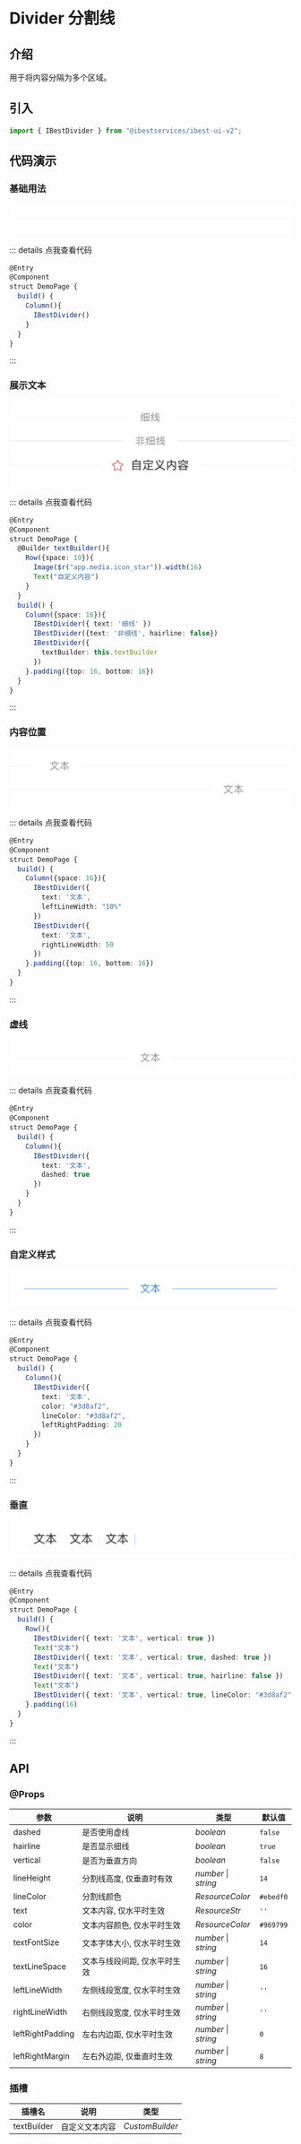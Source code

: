 # Divider 分割线

## 介绍

用于将内容分隔为多个区域。
 
## 引入

```ts
import { IBestDivider } from "@ibestservices/ibest-ui-v2";
```

## 代码演示

### 基础用法

![基础用法](./images/base.png)

::: details 点我查看代码
```ts
@Entry
@Component
struct DemoPage {
  build() {
    Column(){
      IBestDivider()
    }
  }
}
```
:::

### 展示文本

![展示文本](./images/show-text.png)

::: details 点我查看代码
```ts
@Entry
@Component
struct DemoPage {
  @Builder textBuilder(){
    Row({space: 10}){
      Image($r("app.media.icon_star")).width(16)
      Text("自定义内容")
    }
  }
  build() {
    Column({space: 16}){
      IBestDivider({ text: '细线' })
      IBestDivider({text: '非细线', hairline: false})
      IBestDivider({
        textBuilder: this.textBuilder
      })
    }.padding({top: 16, bottom: 16})
  }
}
```
:::

### 内容位置

![内容位置](./images/text-position.png)

::: details 点我查看代码
```ts
@Entry
@Component
struct DemoPage {
  build() {
    Column({space: 16}){
      IBestDivider({
        text: '文本',
        leftLineWidth: "10%"
      })
      IBestDivider({
        text: '文本',
        rightLineWidth: 50
      })
    }.padding({top: 16, bottom: 16})
  }
}
```
:::

### 虚线

![虚线](./images/dashed.png)

::: details 点我查看代码
```ts
@Entry
@Component
struct DemoPage {
  build() {
    Column(){
      IBestDivider({
        text: '文本',
        dashed: true
      })
    }
  }
}
```
:::

### 自定义样式

![自定义样式](./images/custom-style.png)

::: details 点我查看代码
```ts
@Entry
@Component
struct DemoPage {
  build() {
    Column(){
      IBestDivider({
        text: '文本',
        color: "#3d8af2",
        lineColor: "#3d8af2",
        leftRightPadding: 20
      })
    }
  }
}
```
:::

### 垂直

![垂直](./images/vertical.png)

::: details 点我查看代码
```ts
@Entry
@Component
struct DemoPage {
  build() {
    Row(){
      IBestDivider({ text: '文本', vertical: true })
      Text("文本")
      IBestDivider({ text: '文本', vertical: true, dashed: true })
      Text("文本")
      IBestDivider({ text: '文本', vertical: true, hairline: false })
      Text("文本")
      IBestDivider({ text: '文本', vertical: true, lineColor: "#3d8af2" })
    }.padding(16)
  }
}
```
:::

## API

### @Props

| 参数          | 说明                                | 类型      | 默认值     |
| ------------ | ----------------------------------- | --------- | ---------- |
| dashed       | 是否使用虚线                          | _boolean_  | `false` |
| hairline     | 是否显示细线                          | _boolean_  | `true` |
| vertical     | 是否为垂直方向                         | _boolean_  | `false` |
| lineHeight   | 分割线高度, 仅垂直时有效                | _number_ \| _string_  | `14` |
| lineColor    | 分割线颜色                            | _ResourceColor_ |  `#ebedf0` |
| text         | 文本内容, 仅水平时生效                  | _ResourceStr_  | `''` |
| color        | 文本内容颜色, 仅水平时生效               | _ResourceColor_ | `#969799` |
| textFontSize | 文本字体大小, 仅水平时生效               | _number_ \| _string_  | `14` |
| textLineSpace| 文本与线段间距, 仅水平时生效             | _number_ \| _string_  | `16` |
| leftLineWidth| 左侧线段宽度, 仅水平时生效               | _number_ \| _string_  | `''` |
| rightLineWidth|右侧线段宽度, 仅水平时生效               | _number_ \| _string_  | `''` |
| leftRightPadding| 左右内边距, 仅水平时生效              | _number_ \| _string_  | `0` |
| leftRightMargin| 左右外边距, 仅垂直时生效               | _number_ \| _string_  | `8` |

### 插槽

| 插槽名             | 说明               | 类型             |
| ------------------| ------------------| ----------------|
| textBuilder       | 自定义文本内容      | _CustomBuilder_ |